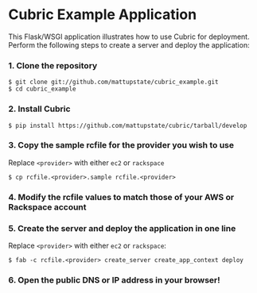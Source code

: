 # Cubric Example Application

This Flask/WSGI application illustrates how to use Cubric for deployment. Perform the following steps to create a server and deploy the application:

### 1. Clone the repository

    $ git clone git://github.com/mattupstate/cubric_example.git
    $ cd cubric_example

### 2. Install Cubric

    $ pip install https://github.com/mattupstate/cubric/tarball/develop

### 3. Copy the sample rcfile for the provider you wish to use

Replace `<provider>` with either `ec2` or `rackspace`

    $ cp rcfile.<provider>.sample rcfile.<provider>

### 4. Modify the rcfile values to match those of your AWS or Rackspace account

### 5. Create the server and deploy the application in one line

Replace `<provider>` with either `ec2` or `rackspace`:

    $ fab -c rcfile.<provider> create_server create_app_context deploy

### 6. Open the public DNS or IP address in your browser!

